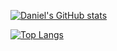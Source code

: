 [![Daniel's GitHub stats](https://github-readme-stats.vercel.app/api?username=daniel-benzion&show_icons=true&theme=tokyonight)](https://github.com/anuraghazra/github-readme-stats)

[![Top Langs](https://github-readme-stats.vercel.app/api/top-langs/?username=daniel-benzion&theme=tokyonight&langs_count=7)](https://github.com/anuraghazra/github-readme-stats)
